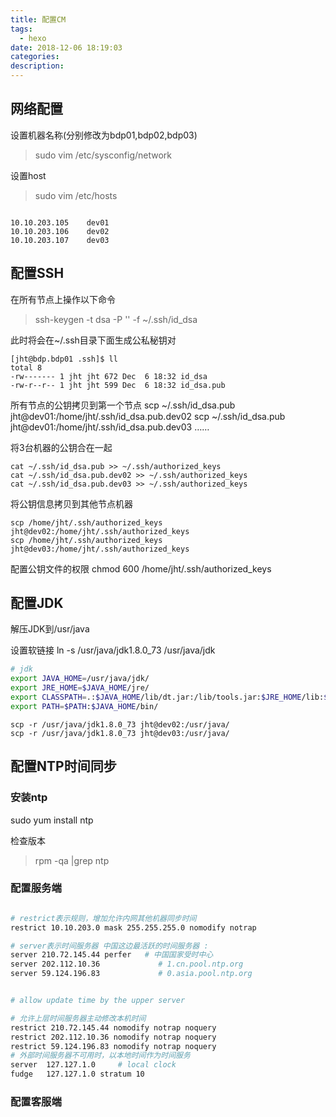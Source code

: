 ```yaml
---
title: 配置CM
tags:
  - hexo
date: 2018-12-06 18:19:03
categories:
description:
---
```



## 网络配置

设置机器名称(分别修改为bdp01,bdp02,bdp03)
> sudo vim /etc/sysconfig/network

设置host
> sudo vim /etc/hosts

```

10.10.203.105    dev01
10.10.203.106    dev02
10.10.203.107    dev03

```

## 配置SSH

在所有节点上操作以下命令
> ssh-keygen -t dsa -P '' -f ~/.ssh/id_dsa

此时将会在~/.ssh目录下面生成公私秘钥对
```
[jht@bdp.bdp01 .ssh]$ ll
total 8
-rw------- 1 jht jht 672 Dec  6 18:32 id_dsa
-rw-r--r-- 1 jht jht 599 Dec  6 18:32 id_dsa.pub
```

所有节点的公钥拷贝到第一个节点
scp ~/.ssh/id_dsa.pub jht@dev01:/home/jht/.ssh/id_dsa.pub.dev02
scp ~/.ssh/id_dsa.pub jht@dev01:/home/jht/.ssh/id_dsa.pub.dev03
……


将3台机器的公钥合在一起
```
cat ~/.ssh/id_dsa.pub >> ~/.ssh/authorized_keys
cat ~/.ssh/id_dsa.pub.dev02 >> ~/.ssh/authorized_keys
cat ~/.ssh/id_dsa.pub.dev03 >> ~/.ssh/authorized_keys

```


将公钥信息拷贝到其他节点机器

```
scp /home/jht/.ssh/authorized_keys jht@dev02:/home/jht/.ssh/authorized_keys
scp /home/jht/.ssh/authorized_keys jht@dev03:/home/jht/.ssh/authorized_keys

```

配置公钥文件的权限
chmod 600 /home/jht/.ssh/authorized_keys

## 配置JDK

解压JDK到/usr/java

设置软链接
ln -s /usr/java/jdk1.8.0_73 /usr/java/jdk

```sh
# jdk
export JAVA_HOME=/usr/java/jdk/
export JRE_HOME=$JAVA_HOME/jre/
export CLASSPATH=.:$JAVA_HOME/lib/dt.jar:/lib/tools.jar:$JRE_HOME/lib:$CLASSPATH
export PATH=$PATH:$JAVA_HOME/bin/

```

```
scp -r /usr/java/jdk1.8.0_73 jht@dev02:/usr/java/
scp -r /usr/java/jdk1.8.0_73 jht@dev03:/usr/java/
```


## 配置NTP时间同步

### 安装ntp
sudo yum install ntp

检查版本
> rpm -qa |grep ntp

### 配置服务端

```sh

# restrict表示规则，增加允许内网其他机器同步时间
restrict 10.10.203.0 mask 255.255.255.0 nomodify notrap

# server表示时间服务器 中国这边最活跃的时间服务器 :
server 210.72.145.44 perfer   # 中国国家受时中心
server 202.112.10.36             # 1.cn.pool.ntp.org
server 59.124.196.83             # 0.asia.pool.ntp.org


# allow update time by the upper server

# 允许上层时间服务器主动修改本机时间
restrict 210.72.145.44 nomodify notrap noquery
restrict 202.112.10.36 nomodify notrap noquery
restrict 59.124.196.83 nomodify notrap noquery  
# 外部时间服务器不可用时，以本地时间作为时间服务
server  127.127.1.0     # local clock
fudge   127.127.1.0 stratum 10
```


### 配置客服端
